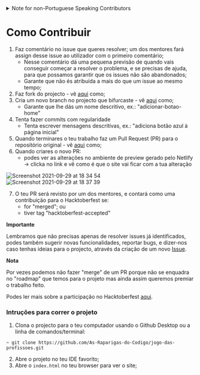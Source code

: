 <details>
  <summary>Note for non-Portuguese Speaking Contributors</summary>
  
  This project was made open source in order to encourage contributions from Portuguese students enrolled in the "As Raparigas do Código" project and, as such, will be mostly written in Portuguese. 
  
  https://raparigasdocodigo.pt/

  However, if you'd like to contribute, we will accept PRs in English. 
  
  Thank you!
</details>

# Como Contribuir

1. Faz comentário no issue que queres resolver; um dos mentores fará assign desse issue ao utilizador com o primeiro comentário;
    - Nesse comentário dá uma pequena previsão de quando vais conseguir começar a resolver o problema, e se precisas de ajuda, para que possamos garantir que os issues não são abandonados;
    - Garante que não és atribuída a mais do que um issue ao mesmo tempo;
2. Faz fork do projecto - vê [aqui](https://docs.github.com/pt/github/getting-started-with-github/quickstart/fork-a-repo) como;
3. Cria um novo branch no projecto que bifurcaste - vê [aqui](https://docs.github.com/pt/github/collaborating-with-pull-requests/proposing-changes-to-your-work-with-pull-requests/creating-and-deleting-branches-within-your-repository) como;
    - Garante que lhe dás um nome descritivo, ex.: "adicionar-botao-home"
4. Tenta fazer commits com regularidade
    - Tenta escrever mensagens descritivas, ex.: "adiciona botão azul à página inicial"
5. Quando terminares o teu trabalho faz um Pull Request (PR) para o repositório original - vê [aqui](https://docs.github.com/pt/github/getting-started-with-github/quickstart/fork-a-repo) como;
6. Quando criares o novo PR:
    - podes ver as alterações no ambiente de preview gerado pelo Netlify -> clicka no link e vê como é que o site vai ficar com a tua alteração

![Screenshot 2021-09-29 at 18 34 54](https://user-images.githubusercontent.com/39055313/135320164-bf2d2082-0101-4465-a518-c58d24ec7658.png)
![Screenshot 2021-09-29 at 18 37 39](https://user-images.githubusercontent.com/39055313/135320363-7f8e4756-33fc-43f8-948e-c85c1675bd56.png)

7. O teu PR será revisto por um dos mentores, e contará como uma contribuição para o Hacktoberfest se:
    - for "merged"; ou
    - tiver tag "hacktoberfest-accepted"

**Importante**

Lembramos que não precisas apenas de resolver issues já identificados, podes também sugerir novas funcionalidades, reportar bugs, e dizer-nos caso tenhas ideias para o projecto, através da criação de um novo [Issue](https://github.com/As-Raparigas-do-Codigo/jogo-das-profissoes/issues).

**Nota**

Por vezes podemos não fazer "merge" de um PR porque não se enquadra no "roadmap" que temos para o projeto mas ainda assim queremos premiar o trabalho feito. 

Podes ler mais sobre a participação no Hacktoberfest [aqui](https://hacktoberfest.digitalocean.com/resources/participation).

### Intruções para correr o projeto

1. Clona o projecto para o teu computador usando o Github Desktop ou a linha de comandos/terminal:

  ```
  ~ git clone https://github.com/As-Raparigas-do-Codigo/jogo-das-profissoes.git
  ```

2. Abre o projeto no teu IDE favorito;
3. Abre o `index.html` no teu browser para ver o site;

